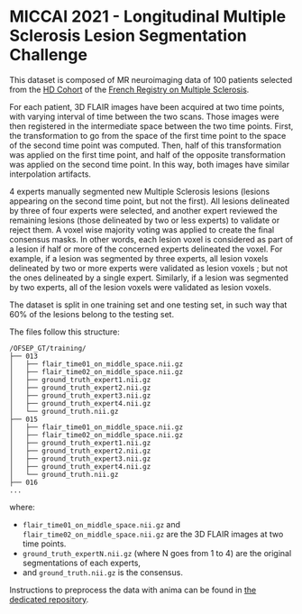 # MICCAI 2021 - Longitudinal Multiple Sclerosis Lesion Segmentation Challenge 

This dataset is composed of MR neuroimaging data of 100 patients selected from the [HD Cohort](http://www.ofsep.org/en/hd-cohort) of the [French Registry on Multiple Sclerosis](http://www.ofsep.org/en/).

For each patient, 3D FLAIR images have been acquired at two time points, with varying interval of time between the two scans.
Those images were then registered in the intermediate space between the two time points. First, the transformation to go from the space of the first time point to the space of the second time point was computed. Then, half of this transformation was applied on the first time point, and half of the opposite transformation was applied on the second time point. In this way, both images have similar interpolation artifacts.

4 experts manually segmented new Multiple Sclerosis lesions (lesions appearing on the second time point, but not the first). All lesions delineated by three of four experts were selected, and another expert reviewed the remaining lesions (those delineated by two or less experts) to validate or reject them. 
A voxel wise majority voting was applied to create the final consensus masks. In other words, each lesion voxel is considered as part of a lesion if half or more of the concerned experts delineated the voxel. 
For example, if a lesion was segmented by three experts, all lesion voxels delineated by two or more experts were validated as lesion voxels ; but not the ones delineated by a single expert.
Similarly, if a lesion was segmented by two experts, all of the lesion voxels were validated as lesion voxels.

The dataset is split in one training set and one testing set, in such way that 60% of the lesions belong to the testing set.

The files follow this structure:

```
/OFSEP_GT/training/
├── 013
│   ├── flair_time01_on_middle_space.nii.gz
│   ├── flair_time02_on_middle_space.nii.gz
│   ├── ground_truth_expert1.nii.gz
│   ├── ground_truth_expert2.nii.gz
│   ├── ground_truth_expert3.nii.gz
│   ├── ground_truth_expert4.nii.gz
│   └── ground_truth.nii.gz
├── 015
│   ├── flair_time01_on_middle_space.nii.gz
│   ├── flair_time02_on_middle_space.nii.gz
│   ├── ground_truth_expert1.nii.gz
│   ├── ground_truth_expert2.nii.gz
│   ├── ground_truth_expert3.nii.gz
│   ├── ground_truth_expert4.nii.gz
│   └── ground_truth.nii.gz
├── 016
...
```

where:
 - `flair_time01_on_middle_space.nii.gz` and `flair_time02_on_middle_space.nii.gz` are the 3D FLAIR images at two time points.
 - `ground_truth_expertN.nii.gz` (where N goes from 1 to 4) are the original segmentations of each experts,
 - and `ground_truth.nii.gz` is the consensus.

Instructions to preprocess the data with anima can be found in [the dedicated repository](https://gitlab.inria.fr/amasson/lesion-segmentation-challenge-miccai21/).